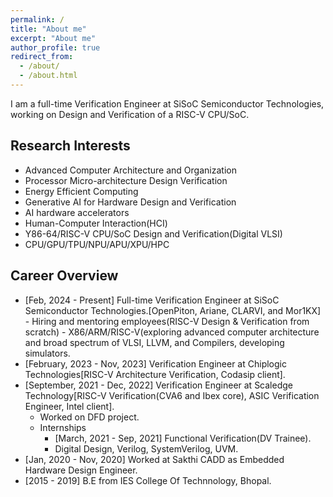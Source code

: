```yaml
---
permalink: /
title: "About me"
excerpt: "About me"
author_profile: true
redirect_from: 
  - /about/
  - /about.html
---
```


I am a full-time Verification Engineer at SiSoC Semiconductor Technologies, working on Design and Verification of a RISC-V CPU/SoC.

Research Interests
------------------
 - Advanced Computer Architecture and Organization
 - Processor Micro-architecture Design Verification
 - Energy Efficient Computing
 - Generative AI for Hardware Design and Verification
 - AI hardware accelerators
 - Human-Computer Interaction(HCI)
 - Y86-64/RISC-V CPU/SoC Design and Verification(Digital VLSI)
 - CPU/GPU/TPU/NPU/APU/XPU/HPC

Career Overview
---------------
 - [Feb, 2024 - Present] Full-time Verification Engineer at SiSoC Semiconductor Technologies.[OpenPiton, Ariane, CLARVI, and Mor1KX]
         - Hiring and mentoring employees(RISC-V Design & Verification from scratch)
         - X86/ARM/RISC-V(exploring advanced computer architecture and broad spectrum of VLSI, LLVM, and Compilers, developing simulators. 
 - [February, 2023 - Nov, 2023] Verification Engineer at Chiplogic Technologies[RISC-V Architecture Verification, Codasip client].
 -  [September, 2021 - Dec, 2022] Verification Engineer at Scaledge Technology[RISC-V Verification(CVA6 and Ibex core), ASIC Verification Engineer, Intel client].
      - Worked on DFD project.
      - Internships
         - [March, 2021 - Sep, 2021] Functional Verification(DV Trainee).
         - Digital Design, Verilog, SystemVerilog, UVM.
 - [Jan, 2020 - Nov, 2020] Worked at Sakthi CADD as Embedded Hardware Design Engineer.
 - [2015 - 2019] B.E from IES College Of Technnology, Bhopal.

